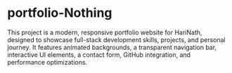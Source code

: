 # portfolio-Nothing
This project is a modern, responsive portfolio website for HariNath, designed to showcase full-stack development skills, projects, and personal journey. It features animated backgrounds, a transparent navigation bar, interactive UI elements, a contact form, GitHub integration, and performance optimizations.

